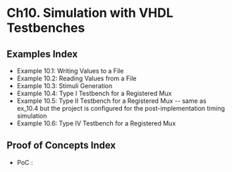 # Ch10. Simulation with VHDL Testbenches

## Examples Index
* Example 10.1: Writing Values to a File
* Example 10.2: Reading Values from a File
* Example 10.3: Stimuli Generation
* Example 10.4: Type I Testbench for a Registered Mux
* Example 10.5: Type II Testbench for a Registered Mux
-- same as ex_10.4 but the project is configured for the post-implementation timing simulation
* Example 10.6: Type IV Testbench for a Registered Mux

## Proof of Concepts Index
* PoC :  
